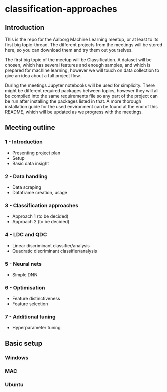 # classification-approaches
## Introduction
This is the repo for the Aalborg Machine Learning meetup, or at least to its first big topic-thread. The different projects from the meetings will be stored here, so you can download them and try them out yourselves.

The first big topic of the meetup will be Classification. A dataset will be chosen, which has several features and enough samples, and which is prepared for machine learning, however we will touch on data collection to give an idea about a full project flow.

During the meetings Jupyter notebooks will be used for simplicity. There might be different required packages between topics, however they will all be compiled into the same requirements file so any part of the project can be run after installing the packages listed in that. A more thorough installation guide for the used environment can be found at the end of this README, which will be updated as we progress with the meetings.

## Meeting outline
### 1 - Introduction
- Presenting project plan
- Setup
- Basic data insight

### 2 - Data handling
- Data scraping
- Dataframe creation, usage

### 3 - Classification approaches
- Approach 1 (to be decided)
- Approach 2 (to be decided)

### 4 - LDC and QDC
- Linear discriminant classifier/analysis
- Quadratic discriminant classifier/analysis

### 5 - Neural nets
- Simple DNN

### 6 - Optimisation
- Feature distinctiveness
- Feature selection

### 7 - Additional tuning
- Hyperparameter tuning

## Basic setup
### Windows

### MAC

### Ubuntu
